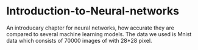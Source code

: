 # Introduction-to-Neural-networks
An introducary chapter for neural networks, how accurate they are compared to several machine learning models.
The data we used is Mnist data which consists of 70000 images of with 28*28 pixel.
